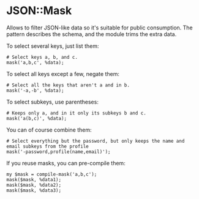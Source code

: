 JSON::Mask
==========

Allows to filter JSON-like data so it's suitable for public consumption.
The pattern describes the schema, and the module trims the extra data.

To select several keys, just list them:

```perl6
# Select keys a, b, and c.
mask('a,b,c', %data);
```

To select all keys except a few, negate them:

```perl6
# Select all the keys that aren't a and in b.
mask('-a,-b', %data);
```

To select subkeys, use parentheses:

```perl6
# Keeps only a, and in it only its subkeys b and c.
mask('a(b,c)', %data);
```

You can of course combine them:

```perl6
# Select everything but the password, but only keeps the name and email subkeys from the profile
mask('-password,profile(name,email)');
```

If you reuse masks, you can pre-compile them:

```perl6
my $mask = compile-mask('a,b,c');
mask($mask, %data1);
mask($mask, %data2);
mask($mask, %data3);
```